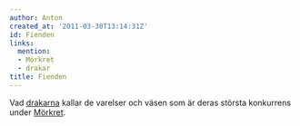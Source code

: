 ```yaml
---
author: Anton
created_at: '2011-03-30T13:14:31Z'
id: Fienden
links:
  mention:
  - Mörkret
  - drakar
title: Fienden
---
```


Vad [drakarna] kallar de varelser och väsen som är deras största konkurrens under [Mörkret].

  [drakarna]: drakar
  [Mörkret]: Mörkret
